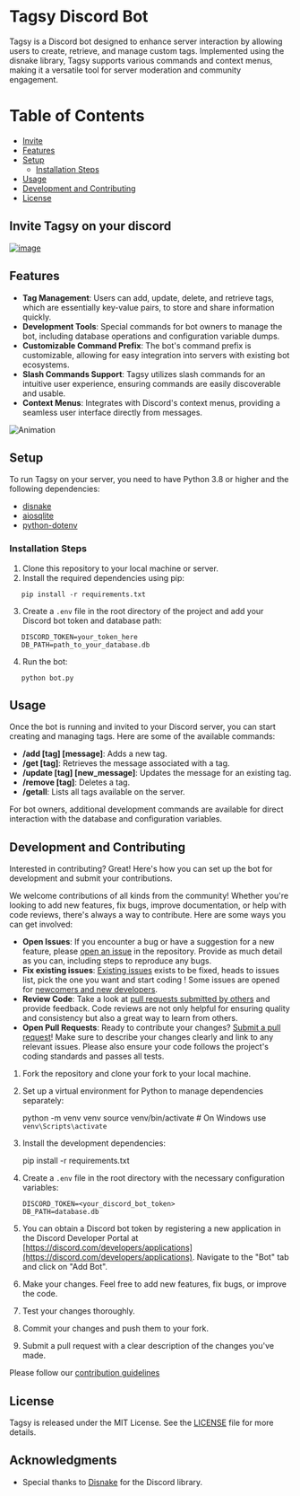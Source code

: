 # Tagsy Discord Bot

Tagsy is a Discord bot designed to enhance server interaction by allowing users to create, retrieve, and manage custom tags. Implemented using the disnake library, Tagsy supports various commands and context menus, making it a versatile tool for server moderation and community engagement.

Table of Contents
=================

- [Invite](#invite-tagsy-on-your-discord)
- [Features](#features)
- [Setup](#setup)
  - [Installation Steps](#installation-steps)
- [Usage](#usage)
- [Development and Contributing](#development-and-contributing)
- [License](#license)

## Invite Tagsy on your discord

[![image](https://github.com/tarto-dev/tagsy-discord/assets/1745200/7d305ecd-1edb-4bf9-9693-5afc7fd7e32e)](https://discord.com/oauth2/authorize?client_id=1224771846247809156&permissions=8&scope=bot)

## Features

- **Tag Management**: Users can add, update, delete, and retrieve tags, which are essentially key-value pairs, to store and share information quickly.
- **Development Tools**: Special commands for bot owners to manage the bot, including database operations and configuration variable dumps.
- **Customizable Command Prefix**: The bot's command prefix is customizable, allowing for easy integration into servers with existing bot ecosystems.
- **Slash Commands Support**: Tagsy utilizes slash commands for an intuitive user experience, ensuring commands are easily discoverable and usable.
- **Context Menus**: Integrates with Discord's context menus, providing a seamless user interface directly from messages.

![Animation](https://github.com/tarto-dev/tagsy-discord/assets/1745200/30b5e1a9-d962-4715-bb47-7d8a14ead778)

## Setup

To run Tagsy on your server, you need to have Python 3.8 or higher and the following dependencies:

- [disnake](https://docs.disnake.dev/en/stable/)
- [aiosqlite](https://aiosqlite.omnilib.dev/en/latest/)
- [python-dotenv](https://github.com/theskumar/python-dotenv)

### Installation Steps

1. Clone this repository to your local machine or server.
2. Install the required dependencies using pip:
```shell
   pip install -r requirements.txt
```

3. Create a `.env` file in the root directory of the project and add your Discord bot token and database path:

```shell
   DISCORD_TOKEN=your_token_here
   DB_PATH=path_to_your_database.db
```

4. Run the bot:

```shell
   python bot.py
```

## Usage

Once the bot is running and invited to your Discord server, you can start creating and managing tags. Here are some of the available commands:

- **/add [tag] [message]**: Adds a new tag.
- **/get [tag]**: Retrieves the message associated with a tag.
- **/update [tag] [new_message]**: Updates the message for an existing tag.
- **/remove [tag]**: Deletes a tag.
- **/getall**: Lists all tags available on the server.

For bot owners, additional development commands are available for direct interaction with the database and configuration variables.

## Development and Contributing

Interested in contributing? Great! Here's how you can set up the bot for development and submit your contributions.

We welcome contributions of all kinds from the community! Whether you're looking to add new features, fix bugs, improve documentation, or help with code reviews, there's always a way to contribute. Here are some ways you can get involved:

- **Open Issues**: If you encounter a bug or have a suggestion for a new feature, please [open an issue](https://github.com/tarto-dev/tagsy-discord/issues/new) in the repository. Provide as much detail as you can, including steps to reproduce any bugs.
- **Fix existing issues**: [Existing issues](https://github.com/tarto-dev/tagsy-discord/issues) exists to be fixed, heads to issues list, pick the one you want and start coding ! Some issues are opened for [newcomers and new developers](https://github.com/tarto-dev/tagsy-discord/issues?q=is%3Aissue+is%3Aopen+label%3A%22good+first+issue%22).
- **Review Code**: Take a look at [pull requests submitted by others](https://github.com/tarto-dev/tagsy-discord/pulls) and provide feedback. Code reviews are not only helpful for ensuring quality and consistency but also a great way to learn from others.
- **Open Pull Requests**: Ready to contribute your changes? [Submit a pull request](https://github.com/tarto-dev/tagsy-discord/compare)! Make sure to describe your changes clearly and link to any relevant issues. Please also ensure your code follows the project's coding standards and passes all tests.


1. Fork the repository and clone your fork to your local machine.
2. Set up a virtual environment for Python to manage dependencies separately:

    python -m venv venv
    source venv/bin/activate  # On Windows use `venv\Scripts\activate`

3. Install the development dependencies:

    pip install -r requirements.txt

4. Create a `.env` file in the root directory with the necessary configuration variables:

    ```
    DISCORD_TOKEN=<your_discord_bot_token>
    DB_PATH=database.db
    ```

5. You can obtain a Discord bot token by registering a new application in the Discord Developer Portal at [https://discord.com/developers/applications](https://discord.com/developers/applications). Navigate to the "Bot" tab and click on "Add Bot".

6. Make your changes. Feel free to add new features, fix bugs, or improve the code.
7. Test your changes thoroughly.
8. Commit your changes and push them to your fork.
9. Submit a pull request with a clear description of the changes you've made.

Please follow our [contribution guidelines](CONTRIBUTING.md)

## License

Tagsy is released under the MIT License. See the [LICENSE](LICENSE) file for more details.


## Acknowledgments

- Special thanks to [Disnake](https://disnake.readthedocs.io/) for the Discord library.
